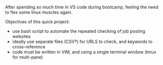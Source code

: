 After spending so much time in VS code during bootcamp, feeling the need to flex some linux muscles again. 

Objectives of this quick project:
- use bash script to automate the repeated checking of job posting websites
- ideally use separate files (CSV?) for URLS to check, and keywords to cross-reference
- code must be written in VIM, and using a single terminal window (tmux for multi-pane)
